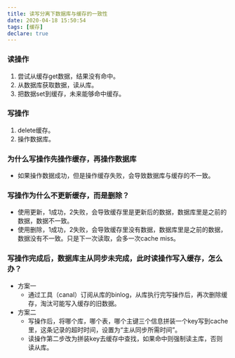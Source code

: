 ```yaml
---
title: 读写分离下数据库与缓存的一致性
date: 2020-04-18 15:50:54
tags: [缓存]
declare: true
---
```

### 读操作
1. 尝试从缓存get数据，结果没有命中。
2. 从数据库获取数据，读从库。
3. 把数据set到缓存，未来能够命中缓存。

### 写操作
1. delete缓存。
2. 操作数据库。

### 为什么写操作先操作缓存，再操作数据库
+ 如果操作数据成功，但是操作缓存失败，会导致数据库与缓存的不一致。

### 写操作为什么不更新缓存，而是删除？
+ 使用更新，1成功，2失败，会导致缓存里是更新后的数据，数据库里是之前的数据，数据不一致。
+ 使用删除，1成功，2失败，会导致缓存里没有数据，数据库里是之前的数据，数据没有不一致。只是下一次读取，会多一次cache miss。

### 写操作完成后，数据库主从同步未完成，此时读操作写入缓存，怎么办？
+ 方案一
    * 通过工具（canal）订阅从库的binlog，从库执行完写操作后，再次删除缓存，淘汰可能写入缓存的旧数据。
+ 方案二
    * 写操作后，将哪个库，哪个表，哪个主键三个信息拼装一个key写到cache里，这条记录的超时时间，设置为“主从同步所需时间”。
    * 读操作第二步改为拼装key去缓存中查找，如果命中则强制读主库，否则读从库。
